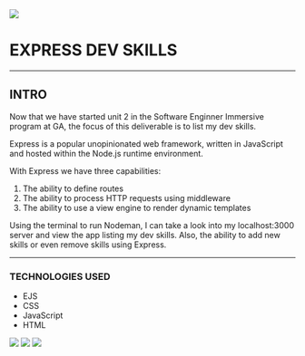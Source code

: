 <img src="/Users/raullopez/code/express-dev-skills/public/images/Home-page.png"/>

# EXPRESS DEV SKILLS
---

## INTRO
Now that we have started unit 2 in the Software Enginner Immersive program at GA, the focus of this deliverable is to list my dev skills.

Express is a popular unopinionated web framework, written in JavaScript and hosted within the 
Node.js runtime environment. 

With Express we have three capabilities:
1. The ability to define routes
2. The ability to process HTTP requests using middleware
3. The ability to use a view engine to render dynamic templates

Using the terminal to run Nodeman, I can take a look into my localhost:3000 server and view the app listing my dev skills. Also, the ability to add new skills or even remove skills using Express. 

--- 
### TECHNOLOGIES USED
- EJS
- CSS
- JavaScript
- HTML

<img src="/Users/raullopez/code/express-dev-skills/public/images/Skills-list.png"/>
<img src="/Users/raullopez/code/express-dev-skills/public/images/new-skill.png"/>
<img src="/Users/raullopez/code/express-dev-skills/public/images/Show.png"/>